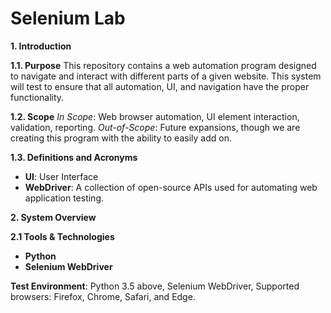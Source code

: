 # Selenium Lab

**1. Introduction**

**1.1. Purpose** This repository contains a web automation program designed to navigate and interact with different parts of a given website. This system will test to ensure that all automation, UI, and navigation have the proper functionality.

**1.2. Scope** *In Scope*: Web browser automation, UI element interaction, validation, reporting.
*Out-of-Scope*: Future expansions, though we are creating this program with the ability to easily add on.

**1.3. Definitions and Acronyms**
+ **UI**: User Interface
+ **WebDriver**: A collection of open-source APIs used for automating web application testing. 

**2. System Overview**

**2.1 Tools & Technologies**
+ **Python**
+ **Selenium WebDriver**

**Test Environment**: Python 3.5 above, Selenium WebDriver, Supported browsers: Firefox, Chrome, Safari, and Edge. 